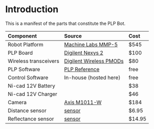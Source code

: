 # Introduction #

This is a manifest of the parts that constitute the PLP Bot.

| Component | Source | Cost |
|:----------|:-------|:-----|
| Robot Platform | [Machine Labs MMP-5](http://themachinelab.com) | $545 |
| PLP Board | [Digilent Nexys 2](http://www.digilent.cc) | $100 |
| Wireless transceivers | [Digilent Wireless PMODs](http://www.digilent.cc/Products/Detail.cfm?NavPath=2,401,811&Prod=PMOD-RF1) | $80 |
| PLP Software | [PLP Reference](http://plp.okstate.edu) | free |
| Control Software | In-house (hosted here) | free |
| Ni-cad 12V Battery |  | $38 |
| Ni-cad 12V Charger |  | $46 |
| Camera | [Axis M1011-W](http://www.amazon.com/Axis-0301-004-0301004-M1011-W-camera/dp/B001PF3SDA/ref=sr_1_1?ie=UTF8&qid=1299791611&sr=8-1) | $184 |
| Distance sensor | [sensor](http://www.pololu.com/catalog/product/1132) | $6.95 |
| Reflectance sensor | [sensor](http://www.pololu.com/catalog/product/961) | $14.95 |